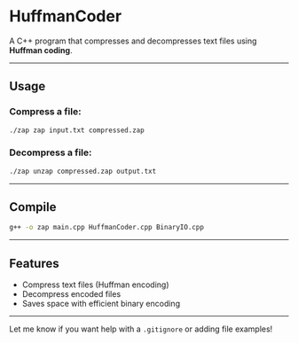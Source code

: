 
# HuffmanCoder

A C++ program that compresses and decompresses text files using **Huffman coding**.

---

## Usage

### Compress a file:
```bash
./zap zap input.txt compressed.zap
```

### Decompress a file:
```bash
./zap unzap compressed.zap output.txt
```

---

## Compile

```bash
g++ -o zap main.cpp HuffmanCoder.cpp BinaryIO.cpp
```

---

## Features

- Compress text files (Huffman encoding)
- Decompress encoded files
- Saves space with efficient binary encoding

---

Let me know if you want help with a `.gitignore` or adding file examples!
